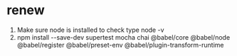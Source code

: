 # renew

1) Make sure node is installed to check type node -v
2) npm install --save-dev supertest mocha chai @babel/core @babel/node @babel/register @babel/preset-env @babel/plugin-transform-runtime
